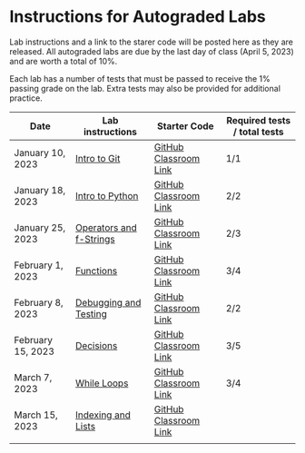 # Instructions for Autograded Labs
Lab instructions and a link to the starer code will be posted here as they are released. All autograded labs are due by the last day of class (April 5, 2023) and are worth a total of 10%.

Each lab has a number of tests that must be passed to receive the 1% passing grade on the lab. Extra tests may also be provided for additional practice.

| Date              | Lab instructions                           | Starter Code                                                     | Required tests / total tests |
| ----------------- | ------------------------------------------ | ---------------------------------------------------------------- | ---------------------------- |
| January 10, 2023  | [Intro to Git](01-intro-to-git)            | [GitHub Classroom Link](https://classroom.github.com/a/Z4BMnpjy) | 1/1                          |
| January 18, 2023  | [Intro to Python](02-intro-to-python)      | [GitHub Classroom Link](https://classroom.github.com/a/2d0NoVnm) | 2/2                          |
| January 25, 2023  | [Operators and f-Strings](03-operators.md) | [GitHub Classroom Link](https://classroom.github.com/a/qU3lARxl) | 2/3                          |
| February 1, 2023  | [Functions](04-functions.md)               | [GitHub Classroom Link](https://classroom.github.com/a/pY2nKdmx) | 3/4                          |
| February 8, 2023  | [Debugging and Testing](05-debugging)      | [GitHub Classroom Link](https://classroom.github.com/a/xElnPaZs) | 2/2                          |
| February 15, 2023 | [Decisions](06-decisions.md)               | [GitHub Classroom Link](https://classroom.github.com/a/90-vlORo) | 3/5                          |
| March 7, 2023     | [While Loops](07-loops.md)                 | [GitHub Classroom Link](https://classroom.github.com/a/35L98xVx) | 3/4                          |
| March 15, 2023    | [Indexing and Lists](08-indexing_lists.md) | [GitHub Classroom Link](https://classroom.github.com/a/vJTRbH2U) |
|                   |